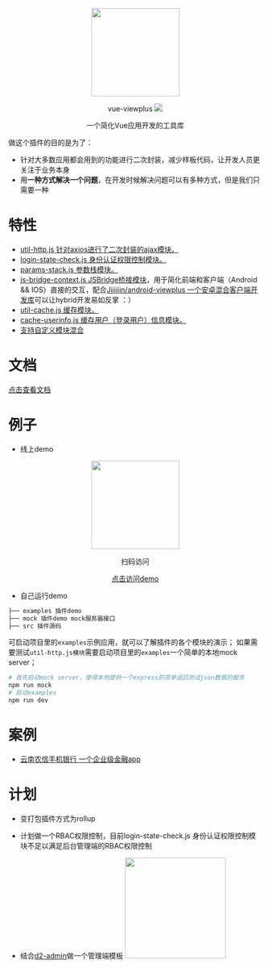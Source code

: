 <p align="center">
  <a href="https://github.com/Jiiiiiin/vue-viewplus">
    <img src="https://ws3.sinaimg.cn/large/006tNbRwgy1fwq8xk9nh9j305k05kdfs.jpg" width="175">
  </a>
</p>
<p align="center">vue-viewplus <img src="https://img.shields.io/badge/npm-0.9.2-orange.svg"/></p>
<p align="center">一个简化Vue应用开发的工具库</p>

做这个插件的目的是为了：
+ 针对大多数应用都会用到的功能进行二次封装，减少样板代码，让开发人员更关注于业务本身
+ 用**一种方式解决一个问题**，在开发时候解决问题可以有多种方式，但是我们只需要一种

# 特性
+ [util-http.js 针对axios进行了二次封装的ajax模块。](http://jiiiiiin.cn/vue-viewplus/#/util-http)
+ [login-state-check.js 身份认证权限控制模块。](http://jiiiiiin.cn/vue-viewplus/#/login-state-check)
+ [params-stack.js 参数栈模块。](http://jiiiiiin.cn/vue-viewplus/#/params-stack)
+ [js-bridge-context.js JSBridge桥接模块](http://jiiiiiin.cn/vue-viewplus/#/js-bridge-context)，用于简化前端和客户端（Android && IOS）直接的交互，配合[Jiiiiiin/android-viewplus 一个安卓混合客户端开发库](https://github.com/Jiiiiiin/android-viewplus)可以让hybrid开发易如反掌 ：）
+ [util-cache.js 缓存模块。](http://jiiiiiin.cn/vue-viewplus/#/util-cache)
+ [cache-userinfo.js 缓存用户（登录用户）信息模块。](http://jiiiiiin.cn/vue-viewplus/#/cache-userinfo)
+ [支持自定义模块混合](http://jiiiiiin.cn/vue-viewplus/#/global_api?id=mixin-)

# 文档
[点击查看文档](http://jiiiiiin.cn/vue-viewplus/)

# 例子

+ 线上demo

<p align="center"><img src="https://ws3.sinaimg.cn/large/006tNbRwgy1fwv0ejzauhj305k05kweb.jpg" width="175"></p>

<p align="center">扫码访问</p>

<p align="center"><a href="http://vue_viewplus_demo.jiiiiiin.cn/Info">点击访问demo</a></p>

+ 自己运行demo

```bash
├── examples 插件demo
├── mock 插件demo mock服务器接口
├── src 插件源码
```

可启动项目里的`examples`示例应用，就可以了解插件的各个模块的演示；
如果需要测试`util-http.js模块`需要启动项目里的`examples`一个简单的本地mock server；

```bash
# 首先启动mock server，使得本地提供一个express的简单返回测试json数据的服务
npm run mock
# 启动examples
npm run dev
```


# 案例

+ [云南农信手机银行 一个企业级金融app](http://sj.qq.com/myapp/detail.htm?apkName=com.csii.mobilebank)


# 计划

+ 变打包插件方式为rollup

+ 计划做一个RBAC权限控制，目前login-state-check.js 身份认证权限控制模块不足以满足后台管理端的RBAC权限控制

+ 结合[d2-admin](https://gi]thub.com/d2-projects/d2-admin)做一个管理端模板
  <a href="https://github.com/d2-projects/d2-admin" target="_blank"><img src="https://raw.githubusercontent.com/FairyEver/d2-admin/master/doc/image/d2-admin@2x.png" width="200"></a>

